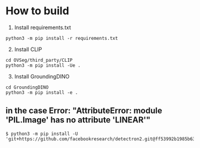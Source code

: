 # How to build

1. Install requirements.txt
```
python3 -m pip install -r requirements.txt
```

2. Install CLIP
```
cd OVSeg/third_party/CLIP
python3 -m pip install -Ue .
```
3. Install GroundingDINO
```
cd GroundingDINO
python3 -m pip install -e .
```

## in the case Error: "AttributeError: module 'PIL.Image' has no attribute 'LINEAR'"
```
$ python3 -m pip install -U 'git+https://github.com/facebookresearch/detectron2.git@ff53992b1985b63bd3262b5a36167098e3dada02'
```